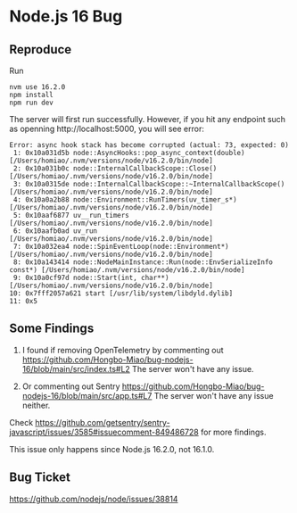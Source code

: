 # Node.js 16 Bug

## Reproduce

Run

```shell
nvm use 16.2.0
npm install
npm run dev
```

The server will first run successfully. However, if you hit any endpoint such as openning http://localhost:5000, you will see error:

```shell
Error: async hook stack has become corrupted (actual: 73, expected: 0)
 1: 0x10a031d5b node::AsyncHooks::pop_async_context(double) [/Users/homiao/.nvm/versions/node/v16.2.0/bin/node]
 2: 0x10a031b0c node::InternalCallbackScope::Close() [/Users/homiao/.nvm/versions/node/v16.2.0/bin/node]
 3: 0x10a0315de node::InternalCallbackScope::~InternalCallbackScope() [/Users/homiao/.nvm/versions/node/v16.2.0/bin/node]
 4: 0x10a0a2b88 node::Environment::RunTimers(uv_timer_s*) [/Users/homiao/.nvm/versions/node/v16.2.0/bin/node]
 5: 0x10aaf6877 uv__run_timers [/Users/homiao/.nvm/versions/node/v16.2.0/bin/node]
 6: 0x10aafb0ad uv_run [/Users/homiao/.nvm/versions/node/v16.2.0/bin/node]
 7: 0x10a032ea4 node::SpinEventLoop(node::Environment*) [/Users/homiao/.nvm/versions/node/v16.2.0/bin/node]
 8: 0x10a143414 node::NodeMainInstance::Run(node::EnvSerializeInfo const*) [/Users/homiao/.nvm/versions/node/v16.2.0/bin/node]
 9: 0x10a0cf97d node::Start(int, char**) [/Users/homiao/.nvm/versions/node/v16.2.0/bin/node]
10: 0x7fff2057a621 start [/usr/lib/system/libdyld.dylib]
11: 0x5
```

## Some Findings

1. I found if removing OpenTelemetry by commenting out
https://github.com/Hongbo-Miao/bug-nodejs-16/blob/main/src/index.ts#L2
The server won't have any issue.

1. Or commenting out Sentry
https://github.com/Hongbo-Miao/bug-nodejs-16/blob/main/src/app.ts#L7
The server won't have any issue neither.

Check
https://github.com/getsentry/sentry-javascript/issues/3585#issuecomment-849486728
for more findings.

This issue only happens since Node.js 16.2.0, not 16.1.0.

## Bug Ticket

https://github.com/nodejs/node/issues/38814
